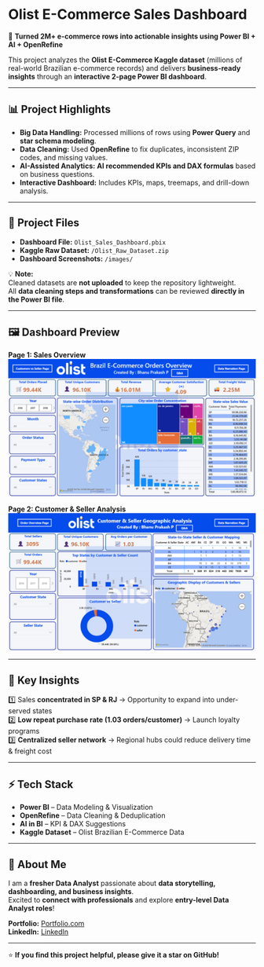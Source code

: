 # Olist E-Commerce Sales Dashboard

🚀 **Turned 2M+ e-commerce rows into actionable insights using Power BI + AI + OpenRefine**

This project analyzes the **Olist E-Commerce Kaggle dataset** (millions of real-world Brazilian e-commerce records) and delivers **business-ready insights** through an **interactive 2-page Power BI dashboard**.

---

## 📊 Project Highlights

- **Big Data Handling:** Processed millions of rows using **Power Query** and **star schema modeling**.  
- **Data Cleaning:** Used **OpenRefine** to fix duplicates, inconsistent ZIP codes, and missing values.  
- **AI-Assisted Analytics:** **AI recommended KPIs and DAX formulas** based on business questions.  
- **Interactive Dashboard:** Includes KPIs, maps, treemaps, and drill-down analysis.

---

## 📂 Project Files

- **Dashboard File:** `Olist_Sales_Dashboard.pbix`  
- **Kaggle Raw Dataset:** `/Olist_Raw_Dataset.zip`  
- **Dashboard Screenshots:** `/images/`  

💡 **Note:**  
Cleaned datasets are **not uploaded** to keep the repository lightweight.  
All **data cleaning steps and transformations** can be reviewed **directly in the Power BI file**.

---

## 🖼️ Dashboard Preview

**Page 1: Sales Overview**  
![Sales Overview](./images/Page-1.png)

**Page 2: Customer & Seller Analysis**  
![Customer Seller Analysis](./images/Page-2.png)

---

## 🔹 Key Insights

1️⃣ Sales **concentrated in SP & RJ** → Opportunity to expand into under-served states  
2️⃣ **Low repeat purchase rate (1.03 orders/customer)** → Launch loyalty programs  
3️⃣ **Centralized seller network** → Regional hubs could reduce delivery time & freight cost  

---

## ⚡ Tech Stack

- **Power BI** – Data Modeling & Visualization  
- **OpenRefine** – Data Cleaning & Deduplication  
- **AI in BI** – KPI & DAX Suggestions  
- **Kaggle Dataset** – Olist Brazilian E-Commerce Data  

---

## 💼 About Me

I am a **fresher Data Analyst** passionate about **data storytelling, dashboarding, and business insights**.  
Excited to **connect with professionals** and explore **entry-level Data Analyst roles**!  

**Portfolio:** [Portfolio.com](https://bhanu-prakash-protfolio.vercel.app/)  
**LinkedIn:** [LinkedIn](https://www.linkedin.com/in/pepala-bhanu-prakash-2002m09d14/)  

---

⭐ **If you find this project helpful, please give it a star on GitHub!**
